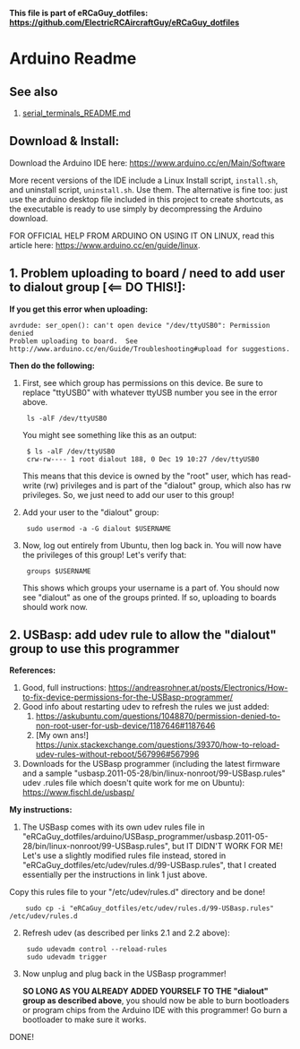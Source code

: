 **This file is part of eRCaGuy_dotfiles: https://github.com/ElectricRCAircraftGuy/eRCaGuy_dotfiles**


# Arduino Readme


## See also
1. [serial_terminals_README.md](../useful_apps/serial_terminals_README.md)


## Download & Install:

Download the Arduino IDE here: https://www.arduino.cc/en/Main/Software

More recent versions of the IDE include a Linux Install script, `install.sh`, and uninstall script, `uninstall.sh`. Use them. The alternative is fine too: just use the arduino desktop file included in this project to create shortcuts, as the executable is ready to use simply by decompressing the Arduino download.

FOR OFFICIAL HELP FROM ARDUINO ON USING IT ON LINUX, read this article here: https://www.arduino.cc/en/guide/linux.


## 1. Problem uploading to board / need to add user to dialout group [<== DO THIS!]:

**If you get this error when uploading:**

    avrdude: ser_open(): can't open device "/dev/ttyUSB0": Permission denied
    Problem uploading to board.  See http://www.arduino.cc/en/Guide/Troubleshooting#upload for suggestions.

**Then do the following:**

1. First, see which group has permissions on this device. Be sure to replace "ttyUSB0" with whatever ttyUSB number you see in the error above.

        ls -alF /dev/ttyUSB0

    You might see something like this as an output:

        $ ls -alF /dev/ttyUSB0
        crw-rw---- 1 root dialout 188, 0 Dec 19 10:27 /dev/ttyUSB0

    This means that this device is owned by the "root" user, which has read-write (rw) privileges and is part of the "dialout" group, which also has rw privileges. So, we just need to add our user to this group!

2. Add your user to the "dialout" group:

        sudo usermod -a -G dialout $USERNAME

3. Now, log out entirely from Ubuntu, then log back in. You will now have the privileges of this group! Let's verify that:

        groups $USERNAME

    This shows which groups your username is a part of. You should now see "dialout" as one of the groups printed. If so, uploading to boards should work now.


## 2. USBasp: add udev rule to allow the "dialout" group to use this programmer

**References:**

1. Good, full instructions: https://andreasrohner.at/posts/Electronics/How-to-fix-device-permissions-for-the-USBasp-programmer/
2. Good info about restarting udev to refresh the rules we just added: 
    1. https://askubuntu.com/questions/1048870/permission-denied-to-non-root-user-for-usb-device/1187646#1187646
    2. [My own ans!] https://unix.stackexchange.com/questions/39370/how-to-reload-udev-rules-without-reboot/567996#567996
3. Downloads for the USBasp programmer (including the latest firmware and a sample "usbasp.2011-05-28/bin/linux-nonroot/99-USBasp.rules" udev .rules file which doesn't quite work for me on Ubuntu): https://www.fischl.de/usbasp/

**My instructions:**

1. The USBasp comes with its own udev rules file in "eRCaGuy_dotfiles/arduino/USBasp_programmer/usbasp.2011-05-28/bin/linux-nonroot/99-USBasp.rules", but IT DIDN'T WORK FOR ME! Let's use a slightly modified rules file instead, stored in "eRCaGuy_dotfiles/etc/udev/rules.d/99-USBasp.rules", that I created essentially per the instructions in link 1 just above. 

Copy this rules file to your "/etc/udev/rules.d" directory and be done!

        sudo cp -i "eRCaGuy_dotfiles/etc/udev/rules.d/99-USBasp.rules" /etc/udev/rules.d

2. Refresh udev (as described per links 2.1 and 2.2 above):

        sudo udevadm control --reload-rules
        sudo udevadm trigger

3. Now unplug and plug back in the USBasp programmer!

    **SO LONG AS YOU ALREADY ADDED YOURSELF TO THE "dialout" group as described above**, you should now be able to burn bootloaders or program chips from the Arduino IDE with this programmer! Go burn a bootloader to make sure it works.


DONE!



